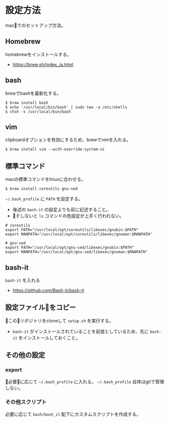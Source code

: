 # 設定方法

macでのセットアップ方法。

## Homebrew

homebrewをインストールする。

- https://brew.sh/index_ja.html

## bash

brewでbashを最新化する。

```
$ brew install bash
$ echo '/usr/local/bin/bash' | sudo tee -a /etc/shells
$ chsh -s /usr/local/bin/bash
```

## vim

clipboardオプションを有効にするため、brewでvimを入れる。

```
$ brew install vim --with-override-system-vi
```

## 標準コマンド

macの標準コマンドをlinuxに合わせる。

```
$ brew install coreutils gnu-sed
```

`~/.bash_profile` に `PATH` を設定する。

* 後述の `bash-it` の設定よりも前に記述すること。
* そしないと `ls` コマンドの色設定が上手く行われない。

```
# coreutils
export PATH="/usr/local/opt/coreutils/libexec/gnubin:$PATH"
export MANPATH="/usr/local/opt/coreutils/libexec/gnuman:$MANPATH"

# gnu-sed
export PATH="/usr/local/opt/gnu-sed/libexec/gnubin:$PATH"
export MANPATH="/usr/local/opt/gnu-sed/libexec/gnuman:$MANPATH"
```

## bash-it

`bash-it` を入れる

* https://github.com/Bash-it/bash-it

## 設定ファイルをコピー

このリポジトリをcloneして `setup.sh` を実行する。

* `bash-it` がインストールされていることを前提としているため、先に `bash-it` をインストールしておくこと。

## その他の設定

### export

必要に応じて `~/.bash_profile` に入れる。 `~/.bash_profile` 自体はgitで管理しない。

### その他スクリプト

必要に応じて `bash/bash_it` 配下にカスタムスクリプトを作成する。
